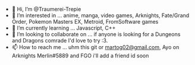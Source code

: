 - 👋 Hi, I’m @Traumerei-Trepie
- 👀 I’m interested in ... anime, manga, video games, Arknights, Fate/Grand Order, Pokemon Masters EX, Metroid, FromSoftware games
- 🌱 I’m currently learning ... Javascript, C++
- 💞️ I’m looking to collaborate on ... if anyone is looking for a Dungeons and Dragons comrade I'd love to try :3.
- 📫 How to reach me ... uhm this git or martog02@gmail.com, Ayo on Arknights Merlin#5889 and FGO i'll add a friend id soon

<!---
Traumerei-Trepie/Traumerei-Trepie is a ✨ special ✨ repository because its `README.md` (this file) appears on your GitHub profile.
You can click the Preview link to take a look at your changes.
--->
